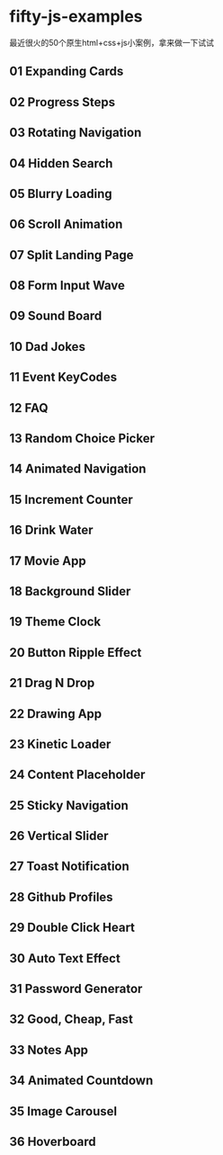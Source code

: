 # fifty-js-examples
最近很火的50个原生html+css+js小案例，拿来做一下试试
## 01 Expanding Cards
## 02 Progress Steps
## 03 Rotating Navigation
## 04 Hidden Search
## 05 Blurry Loading
## 06 Scroll Animation
## 07 Split Landing Page
## 08 Form Input Wave
## 09 Sound Board
## 10 Dad Jokes
## 11 Event KeyCodes
## 12 FAQ
## 13 Random Choice Picker
## 14 Animated Navigation
## 15 Increment Counter
## 16 Drink Water
## 17 Movie App
## 18 Background Slider
## 19 Theme Clock
## 20 Button Ripple Effect
## 21 Drag N Drop
## 22 Drawing App
## 23 Kinetic Loader
## 24 Content Placeholder
## 25 Sticky Navigation
## 26 Vertical Slider
## 27 Toast Notification
## 28 Github Profiles
## 29 Double Click Heart
## 30 Auto Text Effect
## 31 Password Generator
## 32 Good, Cheap, Fast
## 33 Notes App
## 34 Animated Countdown
## 35 Image Carousel
## 36 Hoverboard

